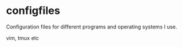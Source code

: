 # configfiles
Configuration files for different programs and operating systems I use.

vim, tmux etc 
